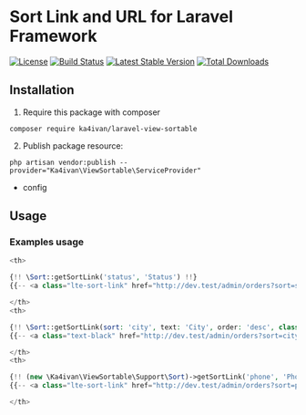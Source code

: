 # Sort Link and URL for Laravel Framework

[![License](https://img.shields.io/packagist/l/ka4ivan/laravel-view-sortable.svg?style=for-the-badge)](https://packagist.org/packages/ka4ivan/laravel-view-sortable)
[![Build Status](https://img.shields.io/github/stars/ka4ivan/laravel-view-sortable.svg?style=for-the-badge)](https://github.com/ka4ivan/laravel-view-sortable)
[![Latest Stable Version](https://img.shields.io/packagist/v/ka4ivan/laravel-view-sortable.svg?style=for-the-badge)](https://packagist.org/packages/ka4ivan/laravel-view-sortable)
[![Total Downloads](https://img.shields.io/packagist/dt/ka4ivan/laravel-view-sortable.svg?style=for-the-badge)](https://packagist.org/packages/ka4ivan/laravel-view-sortable)

## Installation

1) Require this package with composer
```shell
composer require ka4ivan/laravel-view-sortable
```

2) Publish package resource:
```shell
php artisan vendor:publish --provider="Ka4ivan\ViewSortable\ServiceProvider"
```
- config

## Usage

### Examples usage

```php
<th>

{!! \Sort::getSortLink('status', 'Status') !!}
{{-- <a class="lte-sort-link" href="http://dev.test/admin/orders?sort=status&amp;order=asc" style="position: relative">Status </a> --}}

</th>
<th>

{!! \Sort::getSortLink(sort: 'city', text: 'City', order: 'desc', class: 'text-black') !!}
{{-- <a class="text-black" href="http://dev.test/admin/orders?sort=city&amp;order=desc" style="position: relative">City </a> --}}

</th>
<th>

{!! (new \Ka4ivan\ViewSortable\Support\Sort)->getSortLink('phone', 'Phone') !!}
{{-- <a class="lte-sort-link" href="http://dev.test/admin/orders?sort=phone&amp;order=asc" style="position: relative">Phone </a> --}}

</th>
```
